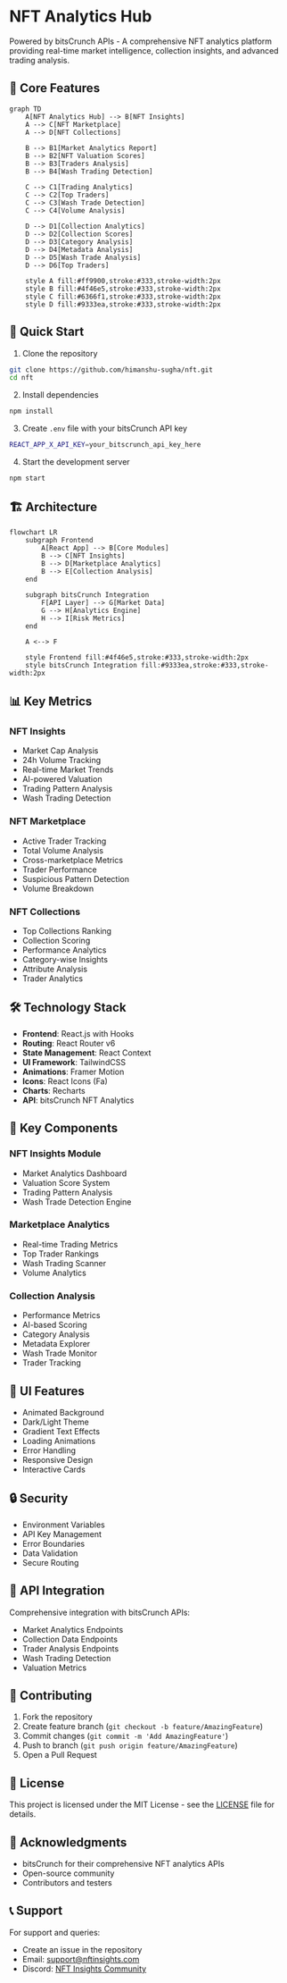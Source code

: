 # NFT Analytics Hub

Powered by bitsCrunch APIs - A comprehensive NFT analytics platform providing real-time market intelligence, collection insights, and advanced trading analysis.

## 🌟 Core Features

```mermaid
graph TD
    A[NFT Analytics Hub] --> B[NFT Insights]
    A --> C[NFT Marketplace]
    A --> D[NFT Collections]
    
    B --> B1[Market Analytics Report]
    B --> B2[NFT Valuation Scores]
    B --> B3[Traders Analysis]
    B --> B4[Wash Trading Detection]
    
    C --> C1[Trading Analytics]
    C --> C2[Top Traders]
    C --> C3[Wash Trade Detection]
    C --> C4[Volume Analysis]
    
    D --> D1[Collection Analytics]
    D --> D2[Collection Scores]
    D --> D3[Category Analysis]
    D --> D4[Metadata Analysis]
    D --> D5[Wash Trade Analysis]
    D --> D6[Top Traders]
    
    style A fill:#ff9900,stroke:#333,stroke-width:2px
    style B fill:#4f46e5,stroke:#333,stroke-width:2px
    style C fill:#6366f1,stroke:#333,stroke-width:2px
    style D fill:#9333ea,stroke:#333,stroke-width:2px
```

## 🚀 Quick Start

1. Clone the repository
```bash
git clone https://github.com/himanshu-sugha/nft.git
cd nft
```

2. Install dependencies
```bash
npm install
```

3. Create `.env` file with your bitsCrunch API key
```bash
REACT_APP_X_API_KEY=your_bitscrunch_api_key_here
```

4. Start the development server
```bash
npm start
```

## 🏗 Architecture

```mermaid
flowchart LR
    subgraph Frontend
        A[React App] --> B[Core Modules]
        B --> C[NFT Insights]
        B --> D[Marketplace Analytics]
        B --> E[Collection Analysis]
    end
    
    subgraph bitsCrunch Integration
        F[API Layer] --> G[Market Data]
        G --> H[Analytics Engine]
        H --> I[Risk Metrics]
    end
    
    A <--> F
    
    style Frontend fill:#4f46e5,stroke:#333,stroke-width:2px
    style bitsCrunch Integration fill:#9333ea,stroke:#333,stroke-width:2px
```

## 📊 Key Metrics

### NFT Insights
- Market Cap Analysis
- 24h Volume Tracking
- Real-time Market Trends
- AI-powered Valuation
- Trading Pattern Analysis
- Wash Trading Detection

### NFT Marketplace
- Active Trader Tracking
- Total Volume Analysis
- Cross-marketplace Metrics
- Trader Performance
- Suspicious Pattern Detection
- Volume Breakdown

### NFT Collections
- Top Collections Ranking
- Collection Scoring
- Performance Analytics
- Category-wise Insights
- Attribute Analysis
- Trader Analytics

## 🛠 Technology Stack

- **Frontend**: React.js with Hooks
- **Routing**: React Router v6
- **State Management**: React Context
- **UI Framework**: TailwindCSS
- **Animations**: Framer Motion
- **Icons**: React Icons (Fa)
- **Charts**: Recharts
- **API**: bitsCrunch NFT Analytics

## 📱 Key Components

### NFT Insights Module
- Market Analytics Dashboard
- Valuation Score System
- Trading Pattern Analysis
- Wash Trade Detection Engine

### Marketplace Analytics
- Real-time Trading Metrics
- Top Trader Rankings
- Wash Trading Scanner
- Volume Analytics

### Collection Analysis
- Performance Metrics
- AI-based Scoring
- Category Analysis
- Metadata Explorer
- Wash Trade Monitor
- Trader Tracking

## 🎨 UI Features

- Animated Background
- Dark/Light Theme
- Gradient Text Effects
- Loading Animations
- Error Handling
- Responsive Design
- Interactive Cards

## 🔒 Security

- Environment Variables
- API Key Management
- Error Boundaries
- Data Validation
- Secure Routing

## 📖 API Integration

Comprehensive integration with bitsCrunch APIs:

- Market Analytics Endpoints
- Collection Data Endpoints
- Trader Analysis Endpoints
- Wash Trading Detection
- Valuation Metrics

## 🤝 Contributing

1. Fork the repository
2. Create feature branch (`git checkout -b feature/AmazingFeature`)
3. Commit changes (`git commit -m 'Add AmazingFeature'`)
4. Push to branch (`git push origin feature/AmazingFeature`)
5. Open a Pull Request

## 📄 License

This project is licensed under the MIT License - see the [LICENSE](LICENSE) file for details.

## 🙏 Acknowledgments

- bitsCrunch for their comprehensive NFT analytics APIs
- Open-source community
- Contributors and testers

## 📞 Support

For support and queries:
- Create an issue in the repository
- Email: support@nftinsights.com
- Discord: [NFT Insights Community](https://discord.gg/nftinsights)
